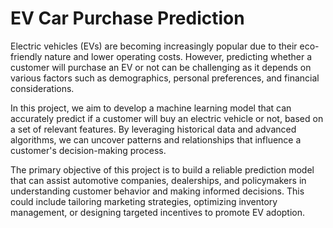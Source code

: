 # EV Car Purchase Prediction

Electric vehicles (EVs) are becoming increasingly popular due to their eco-friendly nature and lower operating costs. However, predicting whether a customer will purchase an EV or not can be challenging as it depends on various factors such as demographics, personal preferences, and financial considerations.

In this project, we aim to develop a machine learning model that can accurately predict if a customer will buy an electric vehicle or not, based on a set of relevant features. By leveraging historical data and advanced algorithms, we can uncover patterns and relationships that influence a customer's decision-making process.

The primary objective of this project is to build a reliable prediction model that can assist automotive companies, dealerships, and policymakers in understanding customer behavior and making informed decisions. This could include tailoring marketing strategies, optimizing inventory management, or designing targeted incentives to promote EV adoption.
